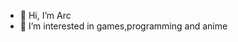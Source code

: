 - 👋 Hi, I’m Arc
- 👀 I’m interested in games,programming and anime

<!---
Arc-Ninja/Arc-Ninja is a ✨ special ✨ repository because its `README.md` (this file) appears on your GitHub profile.
You can click the Preview link to take a look at your changes.
--->
